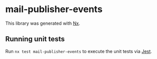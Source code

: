 # mail-publisher-events

This library was generated with [Nx](https://nx.dev).

## Running unit tests

Run `nx test mail-publisher-events` to execute the unit tests via [Jest](https://jestjs.io).
